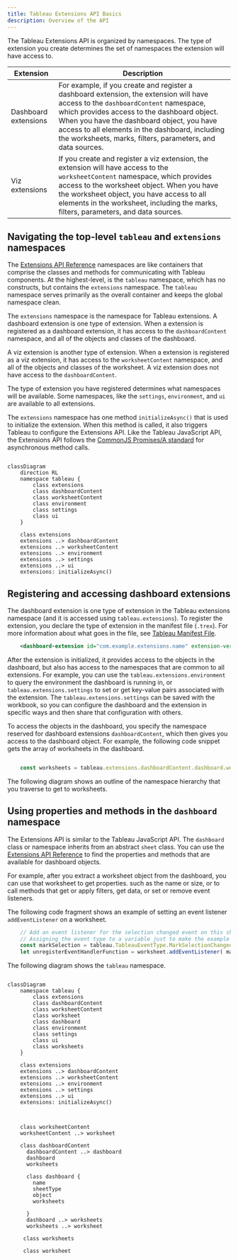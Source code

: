 ```yaml
---
title: Tableau Extensions API Basics
description: Overview of the API
--- 
```


The Tableau Extensions API is organized by namespaces. The type of extension you create determines the set of namespaces the extension will have access to.


| Extension | Description|
| ----- | ------- |
| Dashboard extensions | For example, if you create and register a dashboard extension, the extension will have access to the `dashboardContent` namespace, which provides access to the dashboard object. When you have the dashboard object, you have access to all elements in the dashboard, including the worksheets, marks, filters, parameters, and data sources. |
| Viz extensions | If you create and register a viz extension, the extension will have access to the `worksheetContent` namespace, which provides access to the worksheet object. When you have the worksheet object, you have access to all elements in the worksheet, including the marks, filters, parameters, and data sources.|

## Navigating the top-level `tableau` and `extensions` namespaces

The [Extensions API Reference](./index) namespaces are like containers that comprise the classes and methods for communicating with Tableau components. At the highest-level, is the `tableau` namespace, which has no constructs, but contains the `extensions` namespace. The `tableau` namespace serves primarily as the overall container and keeps the global namespace clean.

The `extensions` namespace is the namespace for Tableau extensions. A dashboard extension is one type of extension. When a extension is registered as a dashboard extension, it has access to the `dashboardContent` namespace, and all of the objects and classes of the dashboard. 

A viz extension is another type of extension. When a extension is registered as a viz extension, it has access to the `worksheetContent` namespace, and all of the objects and classes of the worksheet. A viz extension does not have access to the `dashboardContent`.

The type of extension you have registered determines what namespaces will be available. Some namespaces, like the `settings`, `environment`, and `ui` are available to all extensions.  

The `extensions` namespace has one method `initializeAsync()` that is used to initialize the extension. When this method is called, it also triggers Tableau to configure the Extensions API. Like the Tableau JavaScript API, the Extensions API follows the [CommonJS Promises/A standard](http://wiki.commonjs.org/wiki/Promises/A) for asynchronous method calls. 

<!-- ![]({{site.baseurl}}/assets/tab_ext_class.png) -->

```mermaid

classDiagram
    direction RL
    namespace tableau {  
        class extensions
        class dashboardContent
        class worksheetContent
        class environment
        class settings
        class ui
    }

    class extensions
    extensions ..> dashboardContent
    extensions ..> worksheetContent
    extensions ..> environment
    extensions ..> settings
    extensions ..> ui
    extensions: initializeAsync()

```

<!--  not sure why I placed this here. Placeholder or as a reminder to add something. 

```javascript

window.onload = tableau.extensions.initializeAsync().then(() => {
    // Get the worksheet that the Viz Extension is running in
    const worksheet = tableau.extensions.worksheetContent.worksheet;


```
-->

## Registering and accessing dashboard extensions

The dashboard extension is one type of extension in the Tableau extensions namespace (and it is accessed using `tableau.extensions`). To register the extension, you declare the type of extension in the manifest file (`.trex`). For more information about what goes in the file, see [Tableau Manifest File](./dashext/trex_manifest).

```xml
    <dashboard-extension id="com.example.extensions.name" extension-version="0.1.0">
```

After the extension is initialized, it provides access to the objects in the dashboard, but also has access to the namespaces that are common to all extensions. For example, you can use the `tableau.extensions.environment` to query the environment the dashboard is running in, or `tableau.extensions.settings` to set or get key-value pairs associated with the extension. The `tableau.extensions.settings` can be saved with the workbook, so you can configure the dashboard and the extension in specific ways and then share that configuration with others. 

To access the objects in the dashboard, you specify the namespace reserved for dashboard extensions `dashboardContent`, which then gives you access to the dashboard object. For example, the following code snippet gets the array of worksheets in the dashboard.

```javascript

    const worksheets = tableau.extensions.dashboardContent.dashboard.worksheets;

```

The following diagram shows an outline of the namespace hierarchy that you traverse to get to worksheets.

<!-- ![]({{site.baseurl}}/assets/tab_ext_class_worksheet.png) -->

## Using properties and methods in the `dashboard` namespace

The Extensions API is similar to the Tableau JavaScript API. The `dashboard` class or namespace inherits from an abstract `sheet` class. You can use the [Extensions API Reference](./index) to find the properties and methods that are available for dashboard objects.

For example, after you extract a worksheet object from the dashboard, you can use that worksheet to get properties. such as the name or size, or to call methods that get or apply filters, get data, or set or remove event listeners.

The following code fragment shows an example of setting an event listener `addEventListener` on a worksheet.

```javascript
    // Add an event listener for the selection changed event on this sheet.
    // Assigning the event type to a variable just to make the example fit on the page here.
    const markSelection = tableau.TableauEventType.MarkSelectionChanged;
    let unregisterEventHandlerFunction = worksheet.addEventListener( markSelection, myfunctionHandleSelectionEvent);

```

The following diagram shows the `tableau` namespace. 

```mermaid

classDiagram
    namespace tableau {  
        class extensions
        class dashboardContent
        class worksheetContent
        class worksheet
        class dashboard
        class environment
        class settings
        class ui
        class worksheets
    }

    class extensions
    extensions ..> dashboardContent
    extensions ..> worksheetContent
    extensions ..> environment
    extensions ..> settings
    extensions ..> ui
    extensions: initializeAsync()
    


    class worksheetContent
    worksheetContent ..> worksheet 

    class dashboardContent 
      dashboardContent ..> dashboard
      dashboard
      worksheets

      class dashboard {
        name
        sheetType
        object
        worksheets 

      }
      dashboard ..> worksheets
      worksheets ..> worksheet

     class worksheets

     class worksheet

```






